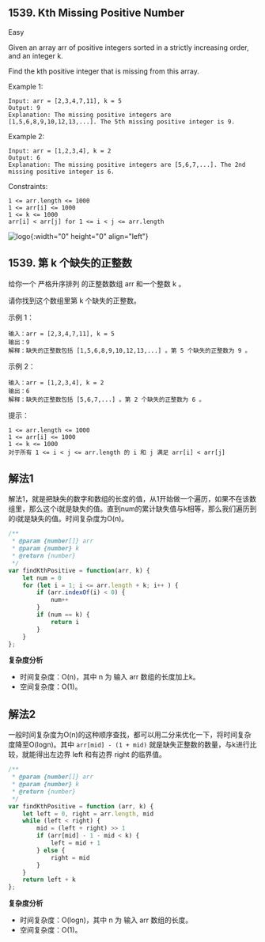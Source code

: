 ## 1539. Kth Missing Positive Number
Easy

Given an array arr of positive integers sorted in a strictly increasing order, and an integer k.

Find the kth positive integer that is missing from this array.

 

Example 1:
```
Input: arr = [2,3,4,7,11], k = 5
Output: 9
Explanation: The missing positive integers are [1,5,6,8,9,10,12,13,...]. The 5th missing positive integer is 9.
```

Example 2:
```
Input: arr = [1,2,3,4], k = 2
Output: 6
Explanation: The missing positive integers are [5,6,7,...]. The 2nd missing positive integer is 6.
```

Constraints:
```
1 <= arr.length <= 1000
1 <= arr[i] <= 1000
1 <= k <= 1000
arr[i] < arr[j] for 1 <= i < j <= arr.length
```


![logo](https://pic.leetcode-cn.com/1609555286-CFfWVm-file_1609555286133){:width="0" height="0" align="left"}

## 1539. 第 k 个缺失的正整数
给你一个 严格升序排列 的正整数数组 arr 和一个整数 k 。

请你找到这个数组里第 k 个缺失的正整数。

 

示例 1：
```
输入：arr = [2,3,4,7,11], k = 5
输出：9
解释：缺失的正整数包括 [1,5,6,8,9,10,12,13,...] 。第 5 个缺失的正整数为 9 。
```
示例 2：
```
输入：arr = [1,2,3,4], k = 2
输出：6
解释：缺失的正整数包括 [5,6,7,...] 。第 2 个缺失的正整数为 6 。
```

提示：
```
1 <= arr.length <= 1000
1 <= arr[i] <= 1000
1 <= k <= 1000
对于所有 1 <= i < j <= arr.length 的 i 和 j 满足 arr[i] < arr[j] 
```



## 解法1
解法1，就是把缺失的数字和数组的长度的值，从1开始做一个遍历，如果不在该数组里，那么这个i就是缺失的值。直到num的累计缺失值与k相等，那么我们遍历到的i就是缺失的值。时间复杂度为O(n)。
```js
/**
 * @param {number[]} arr
 * @param {number} k
 * @return {number}
 */
var findKthPositive = function(arr, k) {
    let num = 0
    for (let i = 1; i <= arr.length + k; i++ ) {
        if (arr.indexOf(i) < 0) {
            num++
        }
        if (num == k) {
            return i
        }
    }
};
```

**复杂度分析**
- 时间复杂度：O(n)，其中 n 为 输入 arr 数组的长度加上k。
- 空间复杂度：O(1)。

## 解法2
一般时间复杂度为O(n)的这种顺序查找，都可以用二分来优化一下，将时间复杂度降至O(logn)。其中 `arr[mid] - (1 + mid)` 就是缺失正整数的数量，与k进行比较，就能得出左边界 left 和有边界 right 的临界值。

```js
/**
 * @param {number[]} arr
 * @param {number} k
 * @return {number}
 */
var findKthPositive = function (arr, k) {
    let left = 0, right = arr.length, mid
    while (left < right) {
        mid = (left + right) >> 1
        if (arr[mid] - 1 - mid < k) {
            left = mid + 1
        } else {
            right = mid
        }
    }
    return left + k
};
```

**复杂度分析**
- 时间复杂度：O(logn)，其中 n 为 输入 arr 数组的长度。
- 空间复杂度：O(1)。
